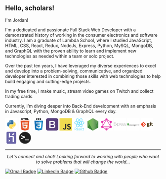 



## Hello, scholars!

  
I'm Jordan!

I'm a dedicated and passionate Full Stack Web Developer with a demonstrated history of working in the consumer electronics and software industry. I am a graduate of Lambda School, where I studied JavaScript, HTML, CSS, React, Redux, NodeJs, Express, Python, MySQL, MongoDB, and GraphQL with the proven ability to learn and implement new technologies as needed within a team or solo project.

Over the past ten years, I have leveraged my diverse experiences to excel and develop into a problem-solving, communicative, and organized developer interested in combining those skills with web technologies to help build engaging and cutting-edge projects.

In my free time, I make music, stream video games on Twitch and collect trading cards.

Currently, I'm diving deeper into Back-End development with an emphasis in Javascript, Python, MongoDB & GraphQL every day.


  
  <code><img height="40" src="https://raw.githubusercontent.com/github/explore/80688e429a7d4ef2fca1e82350fe8e3517d3494d/topics/python/python.png"></code> <code><img height="40" src="https://raw.githubusercontent.com/github/explore/80688e429a7d4ef2fca1e82350fe8e3517d3494d/topics/html/html.png"></code> <code><img height="40" src="https://raw.githubusercontent.com/github/explore/80688e429a7d4ef2fca1e82350fe8e3517d3494d/topics/css/css.png"></code> <code><img height="40" src="https://raw.githubusercontent.com/github/explore/80688e429a7d4ef2fca1e82350fe8e3517d3494d/topics/bootstrap/bootstrap.png"></code> <code><img height="40" src="https://raw.githubusercontent.com/github/explore/80688e429a7d4ef2fca1e82350fe8e3517d3494d/topics/javascript/javascript.png"></code> <code><img height="40" src="https://raw.githubusercontent.com/devicons/devicon/master/icons/react/react-original-wordmark.svg"></code> <code><img height="40" src="https://raw.githubusercontent.com/github/explore/80688e429a7d4ef2fca1e82350fe8e3517d3494d/topics/nodejs/nodejs.png"></code> <code><img height="40"
src="https://raw.githubusercontent.com/github/explore/80688e429a7d4ef2fca1e82350fe8e3517d3494d/topics/graphql/graphql.png"></code> <code><img height="40"
src="https://raw.githubusercontent.com/github/explore/80688e429a7d4ef2fca1e82350fe8e3517d3494d/topics/express/express.png"></code> <code><img height="40" src="https://raw.githubusercontent.com/github/explore/80688e429a7d4ef2fca1e82350fe8e3517d3494d/topics/mongodb/mongodb.png"></code> <code><img height="40" src="https://raw.githubusercontent.com/github/explore/80688e429a7d4ef2fca1e82350fe8e3517d3494d/topics/git/git.png"></code> <code><img height="40" src="https://raw.githubusercontent.com/devicons/devicon/master/icons/heroku/heroku-plain.svg"></code> <code><img height="40" src="https://raw.githubusercontent.com/github/explore/80688e429a7d4ef2fca1e82350fe8e3517d3494d/topics/terminal/terminal.png"></code>

  </div>
  </p>

---

<p align="center">
  <i>Let's connect and chat! Looking forward to working with people who want to solve problems that will change the world...</i>
  
  [![Gmail Badge](https://img.shields.io/badge/-jordanthicks91@gmail.com-c14438?style=flat&logo=Gmail&logoColor=white&link=mailto:jordanthicks91@gmail.com)](mailto:jordanthicks91@gmail.com) 
[![Linkedin Badge](https://img.shields.io/badge/-jthicks91-0072b1?style=flat&logo=Linkedin&logoColor=white&link=https://www.linkedin.com/in/jthicks91/)](https://www.linkedin.com/in/jthicks91/) [![Github Badge](https://img.shields.io/badge/-jthicks91-grey?style=flat&logo=github&logoColor=white&link=https://github.com/jthicks91/)](https://www.github.com/jthicks91/) 


</p>
